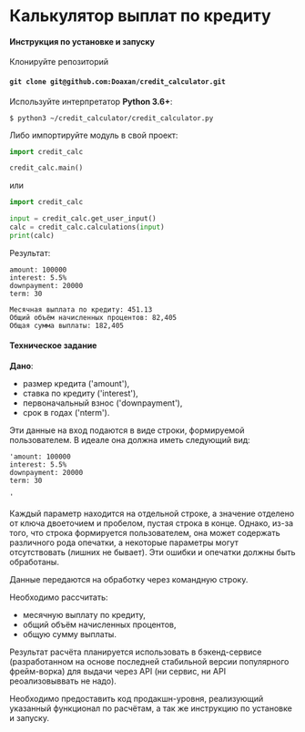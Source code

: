 # Калькулятор выплат по кредиту

#### **Инструкция по установке и запуску**
Клонируйте репозиторий
#### `git clone git@github.com:Doaxan/credit_calculator.git`
Используйте интерпретатор **Python 3.6+**:
```console
$ python3 ~/credit_calculator/credit_calculator.py
```
Либо импортируйте модуль в свой проект:
```python
import credit_calc

credit_calc.main()
```
или
```python
import credit_calc

input = credit_calc.get_user_input()
calc = credit_calc.calculations(input)
print(calc)
```

Результат:
```
amount: 100000
interest: 5.5%
downpayment: 20000
term: 30

Месячная выплата по кредиту: 451.13
Общий объём начисленных процентов: 82,405
Общая сумма выплаты: 182,405

```

#### **Техническое задание**

**Дано**:
- размер кредита ('amount'),
- ставка по кредиту ('interest'),
- первоначальный взнос ('downpayment'),
- срок в годах ('nterm').

Эти данные на вход подаются в виде строки, формируемой пользователем. В идеале она должна иметь следующий вид:
```
'amount: 100000
interest: 5.5%
downpayment: 20000
term: 30

'
```
Каждый параметр находится на отдельной строке, а значение отделено от ключа двоеточием и пробелом, пустая строка в конце. Однако, из-за того, что строка формируется пользователем, она может содержать различного рода опечатки, а некоторые параметры могут отсутствовать (лишних не бывает). Эти ошибки и опечатки должны быть обработаны.

Данные передаются на обработку через командную строку.

Необходимо рассчитать:
- месячную выплату по кредиту,
- общий объём начисленных процентов,
- общую сумму выплаты.


Результат расчёта планируется использовать в бэкенд-сервисе (разработанном на основе последней стабильной версии популярного фрейм-ворка) для выдачи через API (ни сервис, ни API реоализовыввать не надо).

Необходимо предоставить код продакшн-уровня, реализующий указанный функционал по расчётам, а так же инструкцию по установке и запуску. 
